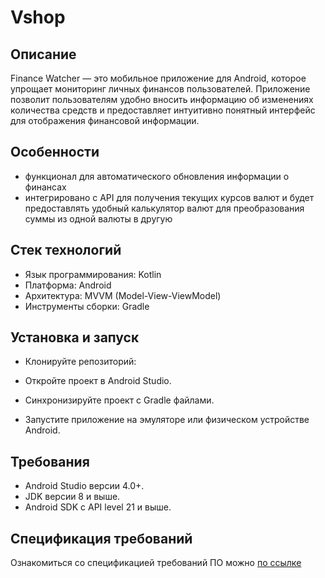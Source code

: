 # Vshop
## Описание
Finance Watcher — это мобильное приложение для Android, которое упрощает мониторинг личных финансов пользователей. Приложение позволит пользователям удобно вносить информацию об изменениях количества средств и предоставляет интуитивно понятный интерфейс для отображения финансовой информации. 
## Особенности 
+ функционал для автоматического обновления информации о финансах
+ интегрировано с API для получения текущих курсов валют и будет предоставлять удобный калькулятор валют для преобразования суммы из одной валюты в другую
## Стек технологий
+ Язык программирования: Kotlin
+ Платформа: Android
+ Архитектура: MVVM (Model-View-ViewModel)
+ Инструменты сборки: Gradle
## Установка и запуск
+ Клонируйте репозиторий:
 
+ Откройте проект в Android Studio.
+ Синхронизируйте проект с Gradle файлами.
+ Запустите приложение на эмуляторе или физическом устройстве Android.
## Требования
+ Android Studio версии 4.0+.
+ JDK версии 8 и выше.
+ Android SDK с API level 21 и выше.
## Спецификация требований
Ознакомиться со спецификацией требований ПО можно [по ссылке]()


